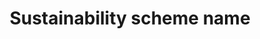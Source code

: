 ---
title: 'Sustainability scheme name'
field: 'is.identifier.schemeName'
slug: 'global-sustainability-scheme-name'
description: 'Name of certification scheme or body associated with the resource'
comment: 'select from control list'
required: False
vocabulary: 'vocabulary.txt'
module: 'Scope'
cluster: 'Global'
policy: 'Controlled value. Multi select from control list.'
layout: 'home'
---